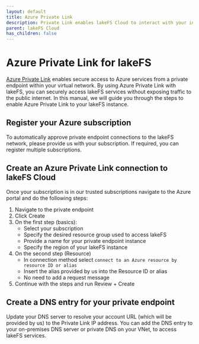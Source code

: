 ```yaml
---
layout: default
title: Azure Private Link
description: Private Link enables lakeFS Cloud to interact with your infrastructure using private networking.
parent: lakeFS Cloud
has_children: false
---
```


# Azure Private Link for lakeFS

[Azure Private Link](https://learn.microsoft.com/en-us/azure/private-link/private-link-overview) enables secure access to Azure services from a private endpoint within your virtual network.
By using Azure Private Link with lakeFS, you can securely access lakeFS services without exposing traffic to the public internet.
In this manual, we will guide you through the steps to enable Azure Private Link to your lakeFS instance.

## Register your Azure subscription

To automatically approve private endpoint connections to the lakeFS network, please provide us with your subscription. If required, you can register multiple subscriptions.

## Create an Azure Private Link connection to lakeFS Cloud

Once your subscription is in our trusted subscriptions navigate to the Azure portal and do the following steps:
1. Navigate to the private endpoint
2. Click Create
3. On the first step (basics):
   - Select your subscription
   - Specify the desired resource group used to access lakeFS
   - Provide a name for your private endpoint instance
   - Specify the region of your lakeFS instance
4. On the second step (Resource)
   - In connection method select `connect to an Azure resource by resource ID or alias`
   - Insert the alias provided by us into the Resource ID or alias
   - No need to add a request message
5. Continue with the steps and run Review + Create

## Create a DNS entry for your private endpoint

Update your DNS server to resolve your account URL (which will be provided by us) to the Private Link IP address.
You can add the DNS entry to your on-premises DNS server or private DNS on your VNet, to access lakeFS services.
